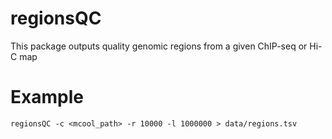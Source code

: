 # regionsQC
This package outputs quality genomic regions from a given ChIP-seq or Hi-C map

# Example
```
regionsQC -c <mcool_path> -r 10000 -l 1000000 > data/regions.tsv
```
